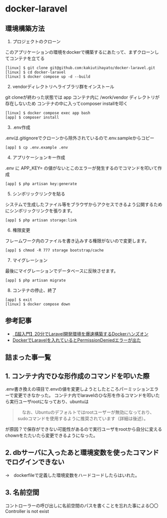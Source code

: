 # docker-laravel

## 環境構築方法

1. プロジェクトのクローン

このアプリケーションの環境をdockerで構築するにあたって、まずクローンしてコンテナを立てる

```
[linux] $ git clone git@github.com:kakiutihayato/docker-laravel.git
[linux] $ cd docker-laravel
[linux] $ docker compose up -d --build
```

2. vendorディレクトリへライブラリ群をインストール

git cloneが終わった状態では app コンテナ内に /work/vendor ディレクトリが存在しないため
コンテナの中に入ってcomposer installを叩く

```
[linux] $ docker compose exec app bash
[app] $ composer install
```

3. .env作成

.envは.gitignoreでクローンから除外されているので.env.sampleからコピー

```
[app] $ cp .env.example .env
```

4. アプリケーションキー作成

.env に APP_KEY= の値がないとこのエラーが発生するのでコマンドを叩いて作成

```
[app] $ php artisan key:generate
```

5. シンボリックリンクを貼る

システムで生成したファイル等をブラウザからアクセスできるよう公開するためにシンボリックリンクを張ります。

```
[app] $ php artisan storage:link
```

6. 権限変更

フレームワーク内のファイルを書き込みする権限がないので変更します。

```
[app] $ chmod -R 777 storage bootstrap/cache
```

7. マイグレーション

最後にマイグレーションでデータベースに反映させます。

```
[app] $ php artisan migrate
```

8. コンテナの停止、終了

```
[app] $ exit
[linux] $ docker compose down
```


## 参考記事

- [【超入門】20分でLaravel開発環境を爆速構築するDockerハンズオン](https://qiita.com/ucan-lab/items/56c9dc3cf2e6762672f4)
- [DockerでLaravelを入れているとPermissionDeniedエラーが出た](https://qiita.com/Usuyuki/items/b235a23d516a8d6dedc6)

## 詰まった事一覧

## 1. コンテナ内でひな形作成のコマンドを叩いた際
.env書き換えの項目で.envの値を変更しようとしたところパーミッションエラーで変更できなかった。
コンテナ内でlaravelのひな形を作るコマンドを叩いたら実行ユーザrootになっており、ubuntuは

> 　なお、Ubuntuのデフォルトではrootユーザーが無効になっており、sudoコマンドを使用するように推奨されています（詳細は後述）。

が原因？で保存ができない可能性があるので実行ユーザをrootから自分に変えるchownをたたいたら変更できるようになった。

## 2. dbサーバに入ったあと環境変数を使ったコマンドでログインできない
→　dockerfileで定義した環境変数をハードコードしたらはいれた。

## 3. 名前空間
コントローラーの呼び出しに名前空間のパスを書くことを忘れた事による〇〇Controller is not exist

